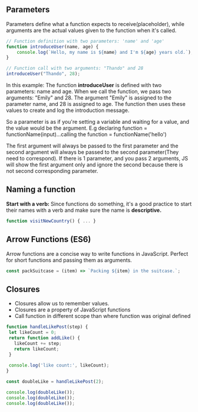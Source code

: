 ## Parameters
Parameters define what a function expects to receive(placeholder), while arguments are the actual values given to the function when it's called.
```JavaScript
// Function definition with two parameters: 'name' and 'age'
function introduceUser(name, age) {
    console.log(`Hello, my name is ${name} and I'm ${age} years old.`);
}

// Function call with two arguments: "Thando" and 28
introduceUser("Thando", 28);
```

In this example:
The function **introduceUser** is defined with two parameters: name and age.
When we call the function, we pass two arguments: "Emily" and 28.
The argument "Emily" is assigned to the parameter name, and 28 is assigned to age.
The function then uses these values to create and log the introduction message.

So a parameter is as if you're setting a variable and waiting for a value, and the value would be the argument. E.g declaring function = functionName(input)...calling the function = functionName('hello')

The first argument will always be passed to the first parameter and the second argument will always be passed to the second parameter(They need to correspond). If there is 1 parameter, and you pass 2 arguments, JS will show the first argument only and ignore the second because there is not second corresponding parameter.


## Naming a function
**Start with a verb:** Since functions do something, it's a good practice to start their names with a verb and make sure the name is **descriptive.**
```JavaScript
function visitNewCountry() { ... }
```


## Arrow Functions (ES6)
Arrow functions are a concise way to write functions in JavaScript. Perfect for short functions and passing them as arguments.
```JavaScript
const packSuitcase = (item) => `Packing ${item} in the suitcase.`;
```


## Closures
 - Closures allow us to remember values.
 - Closures are a property of JavaScript functions
 - Call function in different scope than where function was original defined

 ```JavaScript
 function handleLikePost(step) {
  let likeCount = 0;
  return function addLike() {
    likeCount += step;    
    return likeCount;
  }
  
  console.log('like count:', likeCount);
}

const doubleLike = handleLikePost(2);

console.log(doubleLike());
console.log(doubleLike());
console.log(doubleLike());
 ```
